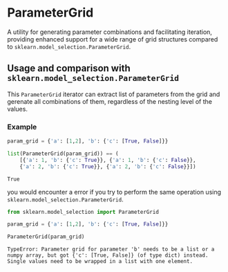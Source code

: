 # ParameterGrid
A utility for generating parameter combinations and facilitating iteration, providing enhanced support for a wide range of grid structures compared to `sklearn.model_selection.ParameterGrid`.
## Usage and comparison with `sklearn.model_selection.ParameterGrid`
This `ParameterGrid` iterator can extract list of parameters from the grid and gerenate all combinations of them, regardless of the nesting level of the values.
### Example
```python
param_grid = {'a': [1,2], 'b': {'c': [True, False]}}

list(ParameterGrid(param_grid)) == (
    [{'a': 1, 'b': {'c': True}}, {'a': 1, 'b': {'c': False}},
    {'a': 2, 'b': {'c': True}}, {'a': 2, 'b': {'c': False}}])
```
```console
True
```
you would encounter a error if you try to perform the same operation using `sklearn.model_selection.ParameterGrid`.
```python
from sklearn.model_selection import ParameterGrid

param_grid = {'a': [1,2], 'b': {'c': [True, False]}}

ParameterGrid(param_grid)
```
```console
TypeError: Parameter grid for parameter 'b' needs to be a list or a numpy array, but got {'c': [True, False]} (of type dict) instead. Single values need to be wrapped in a list with one element.
```
